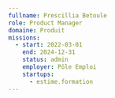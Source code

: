 ```yaml
---
fullname: Prescillia Betoule
role: Product Manager
domaine: Produit
missions:
  - start: 2022-03-01
    end: 2024-12-31
    status: admin
    employer: Pôle Emploi
    startups:
      - estime.formation
---
```

